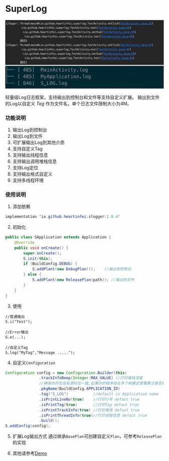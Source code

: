 # SuperLog


![输出到控制台](./img/1513934900618.jpg)
![输出到文件](./img/1514028944351.jpg)

轻量级Log日志框架，支持输出到控制台和文件等支持自定义扩展。
输出到文件的Log以自定义 *Tag* 作为文件名，单个日志文件限制大小为4M。
### 功能说明
1. 输出Log到控制台
2. 输出Log到文件
3. 可扩展输出Log到其他介质
4. 支持自定义Tag
5. 支持输出线程信息
6. 支持输出调用堆栈信息
7. 支持Log定位
8. 支持输出格式自定义
9. 支持多线程环境

### 使用说明

1. 添加依赖

```java
implementation 'io.github.heartinfei:slogger:1.0.4'
```

2. 初始化
```java
public class SApplication extends Application {
    @Override
    public void onCreate() {
        super.onCreate();
        S.init(this);
        if (BuildConfig.DEBUG) {
            S.addPlant(new DebugPlan());    //输出到控制台
        } else {
            S.addPlant(new ReleasePlan(path)); //输出到文件
        }
    }
}

```
3. 使用 
```
//普通输出
S.i("Test");

//Error输出
S.e(...);

//自定义Tag
S.log("MyTag","Message .....");

```

4. 自定义`Configuration`

```java
Configuration config = new Configuration.Builder(this)
               .trackInfoDeep(Integer.MAX_VALUE) //打印堆栈深度
               //确保你的包名和源码包一致,如果你的程序存在多个构建这里需要注意否则堆栈信息可能不正确
               .pkgName(BuildConfig.APPLICATION_ID)
               .tag("S_LOG")           //default is Application name
               .isPrintLineNo(true)    //打印行号 defaut true
               .isPrintTag(true)       //打印Tag defaut true
               .isPrintTrackInfo(true) //打印堆栈 defaut true
               .isPrintThreadInfo(true)//打印线程信息 defaut true
               .build();
S.addConfig(config);

```

5. 扩展Log输出方式
通过继承`BasePlan`可创建自定义`Plan`，可参考`ReleasePlan`的实现

6. 其他请参考[Demo](https://github.com/heartinfei/SLog)
